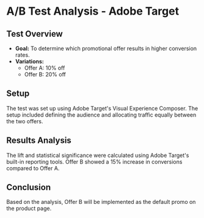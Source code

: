 # A/B Test Analysis - Adobe Target

## Test Overview
- **Goal:** To determine which promotional offer results in higher conversion rates.
- **Variations:** 
  - Offer A: 10% off
  - Offer B: 20% off

## Setup
The test was set up using Adobe Target's Visual Experience Composer. The setup included defining the audience and allocating traffic equally between the two offers.

## Results Analysis
The lift and statistical significance were calculated using Adobe Target's built-in reporting tools. Offer B showed a 15% increase in conversions compared to Offer A.

## Conclusion
Based on the analysis, Offer B will be implemented as the default promo on the product page.
